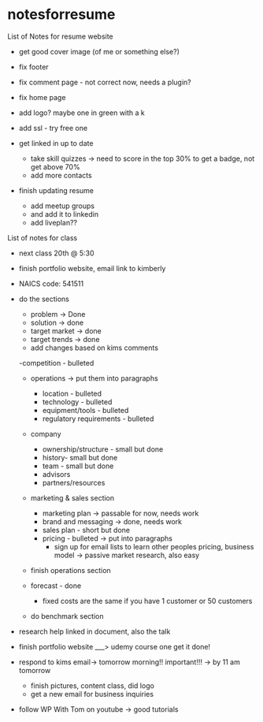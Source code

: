# notesforresume
List of Notes for resume website

- get good cover image (of me or something else?)
- fix footer
- fix comment page - not correct now, needs a plugin?
- fix home page
- add logo? maybe one in green with a k
- add ssl - try free one

- get linked in up to date
	- take skill quizzes -> need to score in the top 30% to get a badge, not get above 70%
	- add more contacts
- finish updating resume
	- add meetup groups
	- and add it to linkedin
	- add liveplan??
	
List of notes for class

- next class 20th @ 5:30
- finish portfolio website, email link to kimberly
- NAICS code: 541511
- do the sections
	- problem -> Done
	- solution -> done
	- target market -> done
	- target trends -> done
	- add changes based on kims comments

	-competition - bulleted
	- operations -> put them into paragraphs
		- location - bulleted
		- technology - bulleted
		- equipment/tools - bulleted
		- regulatory requirements - bulleted
	- company
		- ownership/structure - small but done
		- history- small but done
		- team - small but done
		- advisors
		- partners/resources

	- marketing & sales section
		- marketing plan -> passable for now, needs work
		- brand and messaging ->  done, needs work
		- sales plan - short but done
		- pricing - bulleted -> put into paragraphs
			- sign up for email lists to learn other peoples pricing, business model -> passive market research, also easy
	- finish operations section
	- forecast - done
		- fixed costs are the same if you have 1 customer or 50 customers
	- do benchmark section
- research help linked in document, also the talk




- finish portfolio website  ___> udemy course one get it done!
- respond to kims email-> tomorrow morning!! important!!! -> by 11 am tomorrow
	- finish pictures, content class, did logo
	- get a new email for business inquiries

- follow WP With Tom on youtube -> good tutorials
